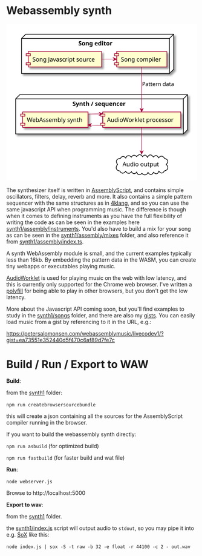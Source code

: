 Webassembly synth
=================

![overview diagram](overview.svg)

The synthesizer itself is written in [AssemblyScript](https://assemblyscript.org), and contains simple oscillators, filters, delay, reverb and more. It also contains a simple pattern sequencer with the same structures as in [4klang](../4klang/), and so you can use the same javascript API when programming music. The difference is though when it comes to defining instruments as you have the full flexibility of writing the code as can be seen in the examples here [synth1/assembly/instruments](synth1/assembly/instruments). You'd also have to build a mix for your song as can be seen in the [synth1/assembly/mixes](synth1/assembly/mixes) folder, and also reference it from [synth1/assembly/index.ts](synth1/assembly/index.ts).

A synth WebAssembly module is small, and the current examples typically less than 16kb. By embedding the pattern data in the WASM, you can create tiny webapps or executables playing music.

[AudioWorklet](https://developer.mozilla.org/en-US/docs/Web/API/AudioWorklet) is used for playing music on the web with low latency, and this is currently only supported for the Chrome web browser. I've written a [polyfill](audioworkletpolyfill.js) for being able to play in other browsers, but you don't get the low latency.

More about the Javascript API coming soon, but you'll find examples to study in the [synth1/songs](synth1/songs) folder, and there are also my [gists](https://gist.github.com/petersalomonsen). You can easily load music from a gist by referencing to it in the URL, e.g.:

https://petersalomonsen.com/webassemblymusic/livecodev1/?gist=ea73551e352440d5f470c6af89d7fe7c

# Build / Run / Export to WAW

**Build**:

from the [synth1](synth1) folder:

`npm run createbrowsersourcebundle`

this will create a json containing all the sources for the AssemblyScript compiler running in the browser.

If you want to build the webassembly synth directly:

`npm run asbuild` (for optimized build)

`npm run fastbuild` (for faster build and wat file)

**Run**:

`node webserver.js`

Browse to http://localhost:5000

**Export to wav**:

from the [synth1](synth1) folder.

the [synth1/index.js](synth1/index.js) script will output audio to `stdout`, so you may pipe it into e.g. [SoX]([sox](http://sox.sourceforge.net/)) like this:

`node index.js | sox -S -t raw -b 32 -e float -r 44100 -c 2 - out.wav`

